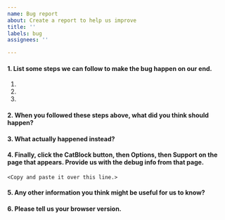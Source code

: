 ```yaml
---
name: Bug report
about: Create a report to help us improve
title: ''
labels: bug
assignees: ''

---
```


<!---
### So you've found a problem in CatBlock?
#### Answer these questions to help us solve the case!
(If you have a problem that isn't a bug, or want to suggest a feature, do so at <http://support.getcatblock.com>
-->

#### 1. List some steps we can follow to make the bug happen on our end.

1. 
2. 
3. 

#### 2. When you followed these steps above, what did you think should happen?



#### 3. What actually happened instead?


#### 4. Finally, click the CatBlock button, then Options, then Support on the page that appears. Provide us with the **debug info** from that page.

```
<Copy and paste it over this line.>
```

#### 5. Any other information you think might be useful for us to know?


#### 6. Please tell us your browser version.

